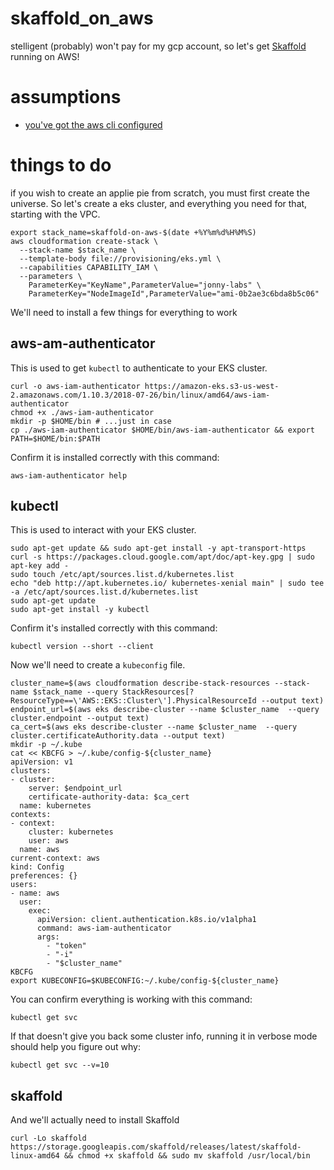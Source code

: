 # skaffold_on_aws
stelligent (probably) won't pay for my gcp account, so let's get [Skaffold](https://github.com/GoogleContainerTools/skaffold) running on AWS!

# assumptions
* [you've got the aws cli configured](https://docs.aws.amazon.com/cli/latest/userguide/installing.html)

# things to do
if you wish to create an applie pie from scratch, you must first create the universe. So let's create a eks cluster, and everything you need for that, starting with the VPC.

    export stack_name=skaffold-on-aws-$(date +%Y%m%d%H%M%S)
    aws cloudformation create-stack \
      --stack-name $stack_name \
      --template-body file://provisioning/eks.yml \
      --capabilities CAPABILITY_IAM \
      --parameters \
        ParameterKey="KeyName",ParameterValue="jonny-labs" \
        ParameterKey="NodeImageId",ParameterValue="ami-0b2ae3c6bda8b5c06"

We'll need to install a few things for everything to work

## aws-am-authenticator

This is used to get `kubectl` to authenticate to your EKS cluster.

    curl -o aws-iam-authenticator https://amazon-eks.s3-us-west-2.amazonaws.com/1.10.3/2018-07-26/bin/linux/amd64/aws-iam-authenticator
    chmod +x ./aws-iam-authenticator
    mkdir -p $HOME/bin # ...just in case
    cp ./aws-iam-authenticator $HOME/bin/aws-iam-authenticator && export PATH=$HOME/bin:$PATH

Confirm it is installed correctly with this command:

    aws-iam-authenticator help

## kubectl

This is used to interact with your EKS cluster.

    sudo apt-get update && sudo apt-get install -y apt-transport-https
    curl -s https://packages.cloud.google.com/apt/doc/apt-key.gpg | sudo apt-key add -
    sudo touch /etc/apt/sources.list.d/kubernetes.list 
    echo "deb http://apt.kubernetes.io/ kubernetes-xenial main" | sudo tee -a /etc/apt/sources.list.d/kubernetes.list
    sudo apt-get update
    sudo apt-get install -y kubectl

Confirm it's installed correctly with this command:

    kubectl version --short --client

Now we'll need to create a `kubeconfig` file. 

    cluster_name=$(aws cloudformation describe-stack-resources --stack-name $stack_name --query StackResources[?ResourceType==\'AWS::EKS::Cluster\'].PhysicalResourceId --output text)
    endpoint_url=$(aws eks describe-cluster --name $cluster_name  --query cluster.endpoint --output text)
    ca_cert=$(aws eks describe-cluster --name $cluster_name  --query cluster.certificateAuthority.data --output text)
    mkdir -p ~/.kube
    cat << KBCFG > ~/.kube/config-${cluster_name}
    apiVersion: v1
    clusters:
    - cluster:
        server: $endpoint_url
        certificate-authority-data: $ca_cert
      name: kubernetes
    contexts:
    - context:
        cluster: kubernetes
        user: aws
      name: aws
    current-context: aws
    kind: Config
    preferences: {}
    users:
    - name: aws
      user:
        exec:
          apiVersion: client.authentication.k8s.io/v1alpha1
          command: aws-iam-authenticator
          args:
            - "token"
            - "-i"
            - "$cluster_name"
    KBCFG
    export KUBECONFIG=$KUBECONFIG:~/.kube/config-${cluster_name}

You can confirm everything is working with this command:

    kubectl get svc

If that doesn't give you back some cluster info, running it in verbose mode should help you figure out why:

    kubectl get svc --v=10

## skaffold

And we'll actually need to install Skaffold

    curl -Lo skaffold https://storage.googleapis.com/skaffold/releases/latest/skaffold-linux-amd64 && chmod +x skaffold && sudo mv skaffold /usr/local/bin
